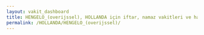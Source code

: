 ```yaml
---
layout: vakit_dashboard
title: HENGELO_(overijssel), HOLLANDA için iftar, namaz vakitleri ve hava durumu - ilçe/eyalet seç
permalink: /HOLLANDA/HENGELO_(overijssel)/
---
```


<script type="text/javascript">
  var GLOBAL_COUNTRY = 'HOLLANDA';
  var GLOBAL_CITY = 'HENGELO_(overijssel)';
  var GLOBAL_STATE = '';
  var lat = 72;
  var lon = 21;
</script>
